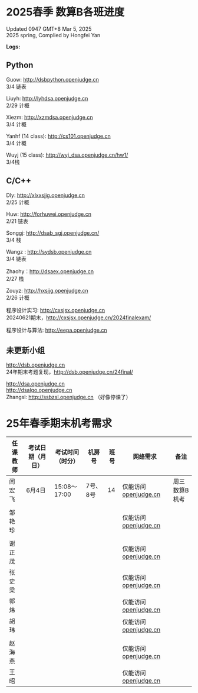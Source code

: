 # 2025春季 数算B各班进度

Updated 0947 GMT+8 Mar 5, 2025  
2025 spring, Complied by Hongfei Yan



**Logs:**




## Python
Guow: http://dsbpython.openjudge.cn  
3/4 链表

Liuyh: http://lyhdsa.openjudge.cn  
2/29 计概

Xiezm: http://xzmdsa.openjudge.cn   
3/4 计概

Yanhf (14 class): http://cs101.openjudge.cn  
3/4 计概

Wuyj (15 class): http://wyj_dsa.openjudge.cn/hw1/  
3/4栈


## C/C++
Dly: http://xlxxsjjg.openjudge.cn  
2/25 计概

Huw: http://forhuwei.openjudge.cn   
2/21 链表

Songgj: http://dsab_sgj.openjudge.cn/  
3/4 栈

Wangz :  http://sydsb.openjudge.cn  
3/4 链表

Zhaohy：http://dsaex.openjudge.cn  
2/27 栈

Zouyz: http://hxsjjg.openjudge.cn   
2/26 计概

程序设计实习: http://cxsjsx.openjudge.cn  
20240621期末，http://cxsjsx.openjudge.cn/2024finalexam/

程序设计与算法: http://eepa.openjudge.cn


## 未更新小组
http://dsb.openjudge.cn  
​	24年期末考题复现，http://dsb.openjudge.cn/24final/

http://dsa.openjudge.cn  
http://dsalgo.openjudge.cn  
Zhangsl: http://ssbzsl.openjudge.cn   （好像停课了）



# 25年春季期末机考需求

| 任课教师 | 考试日期（月日） | 考试时间（时分） | 机房号   | 班号 | 网络需求                                    | 备注          |
| -------- | ---------------- | ---------------- | -------- | ---- | ------------------------------------------- | ------------- |
| 闫宏飞   | 6月4日           | 15:08～17:00     | 7号、8号 | 14   | 仅能访问[openjudge.cn](http://openjudge.cn) | 周三数算B机考 |
|          |                  |                  |          |      |                                             |               |
| 邹艳珍   |                  |                  |          |      | 仅能访问[openjudge.cn](http://openjudge.cn) |               |
|          |                  |                  |          |      |                                             |               |
| 谢正茂   |                  |                  |          |      | 仅能访问[openjudge.cn](http://openjudge.cn) |               |
| 张史梁   |                  |                  |          |      | 仅能访问[openjudge.cn](http://openjudge.cn) |               |
| 郭炜     |                  |                  |          |      | 仅能访问[openjudge.cn](http://openjudge.cn) |               |
| 胡玮     |                  |                  |          |      | 仅能访问[openjudge.cn](http://openjudge.cn) |               |
|          |                  |                  |          |      |                                             |               |
| 赵海燕   |                  |                  |          |      | 仅能访问[openjudge.cn](http://openjudge.cn) |               |
| 王昭     |                  |                  |          |      | 仅能访问[openjudge.cn](http://openjudge.cn) |               |
